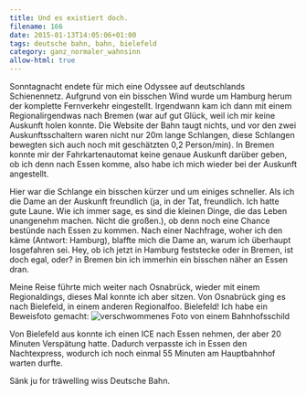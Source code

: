 ```yaml
---
title: Und es existiert doch.
filename: 166
date: 2015-01-13T14:05:06+01:00
tags: deutsche bahn, bahn, bielefeld
category: ganz_normaler_wahnsinn
allow-html: true
---
```

<p>Sonntagnacht endete für mich eine Odyssee auf deutschlands Schienennetz. Aufgrund von ein bisschen Wind wurde um Hamburg herum der komplette Fernverkehr eingestellt. Irgendwann kam ich dann mit einem Regionalirgendwas nach Bremen (war auf gut Glück, weil ich mir keine Auskunft holen konnte. Die Website der Bahn taugt nichts, und vor den zwei Auskunftsschaltern waren nicht nur 20m lange Schlangen, diese Schlangen bewegten sich auch noch mit geschätzten 0,2 Person/min). In Bremen konnte mir der Fahrkartenautomat keine genaue Auskunft darüber geben, ob ich denn nach Essen komme, also habe ich mich wieder bei der Auskunft angestellt.</p>
<p>Hier war die Schlange ein bisschen kürzer und um einiges schneller. Als ich die Dame an der Auskunft freundlich (ja, in der Tat, freundlich. Ich hatte gute Laune. Wie ich immer sage, es sind die kleinen Dinge, die das Leben unangenehm machen. Nicht die großen.), ob denn noch eine Chance bestünde nach Essen zu kommen. Nach einer Nachfrage, woher ich den käme (Antwort: Hamburg), blaffte mich die Dame an, warum ich überhaupt losgefahren sei. Hey, ob ich jetzt in Hamburg feststecke oder in Bremen, ist doch egal, oder? in Bremen bin ich immerhin ein bisschen näher an Essen dran.</p>
<p>Meine Reise führte mich weiter nach Osnabrück, wieder mit einem Regionaldings, dieses Mal konnte ich aber sitzen. Von Osnabrück ging es nach Bielefeld, in einem anderen Regionalfoo. Bielefeld! Ich habe ein Beweisfoto gemacht: <img src="/hosted_files/496/download" alt="verschwommenes Foto von einem Bahnhofsschild" title="Überzeugt? Ich wäre nicht überzeugt, wenn mir jemand dieses Foto zeigt."></p>
<p>Von Bielefeld aus konnte ich einen ICE nach Essen nehmen, der aber 20 Minuten Verspätung hatte. Dadurch verpasste ich in Essen den Nachtexpress, wodurch ich noch einmal 55 Minuten am Hauptbahnhof warten durfte.</p>
<p>Sänk ju for träwelling wiss Deutsche Bahn.</p>
